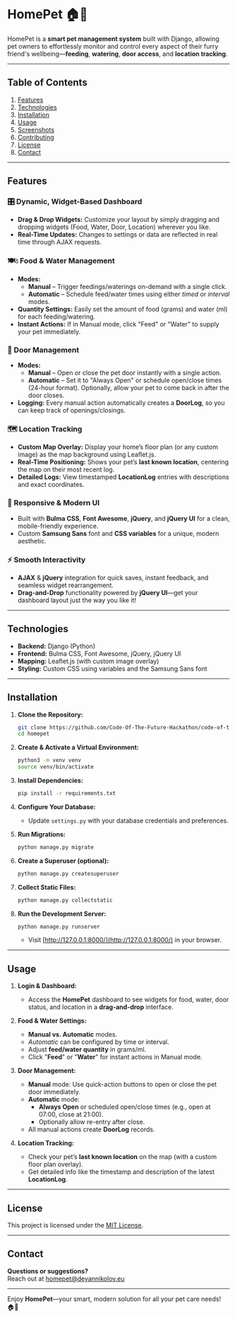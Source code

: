 # HomePet 🏠🐾

HomePet is a **smart pet management system** built with Django, allowing pet owners to effortlessly monitor and control every aspect of their furry friend's wellbeing—**feeding**, **watering**, **door access**, and **location tracking**.

---
## Table of Contents
1. [Features](#features)
2. [Technologies](#technologies)
3. [Installation](#installation)
4. [Usage](#usage)
5. [Screenshots](#screenshots)
6. [Contributing](#contributing)
7. [License](#license)
8. [Contact](#contact)

---

## Features

### 🎛️ Dynamic, Widget-Based Dashboard
- **Drag & Drop Widgets:** Customize your layout by simply dragging and dropping widgets (Food, Water, Door, Location) wherever you like.
- **Real-Time Updates:** Changes to settings or data are reflected in real time through AJAX requests.

### 🍽️💧 Food & Water Management
- **Modes:**
    - **Manual** – Trigger feedings/waterings on-demand with a single click.
    - **Automatic** – Schedule feed/water times using either *timed* or *interval* modes.
- **Quantity Settings:** Easily set the amount of food (grams) and water (ml) for each feeding/watering.
- **Instant Actions:** If in Manual mode, click "Feed" or "Water" to supply your pet immediately.

### 🚪 Door Management
- **Modes:**
    - **Manual** – Open or close the pet door instantly with a single action.
    - **Automatic** – Set it to "Always Open" or schedule open/close times (24-hour format). Optionally, allow your pet to come back in after the door closes.
- **Logging:** Every manual action automatically creates a **DoorLog**, so you can keep track of openings/closings.

### 🗺️ Location Tracking
- **Custom Map Overlay:** Display your home’s floor plan (or any custom image) as the map background using Leaflet.js.
- **Real-Time Positioning:** Shows your pet’s **last known location**, centering the map on their most recent log.
- **Detailed Logs:** View timestamped **LocationLog** entries with descriptions and exact coordinates.

### 🤳 Responsive & Modern UI
- Built with **Bulma CSS**, **Font Awesome**, **jQuery**, and **jQuery UI** for a clean, mobile-friendly experience.
- Custom **Samsung Sans** font and **CSS variables** for a unique, modern aesthetic.

### ⚡ Smooth Interactivity
- **AJAX** & **jQuery** integration for quick saves, instant feedback, and seamless widget rearrangement.
- **Drag-and-Drop** functionality powered by **jQuery UI**—get your dashboard layout just the way you like it!

---

## Technologies
- **Backend:** Django (Python)
- **Frontend:** Bulma CSS, Font Awesome, jQuery, jQuery UI
- **Mapping:** Leaflet.js (with custom image overlay)
- **Styling:** Custom CSS using variables and the Samsung Sans font

---

## Installation
1. **Clone the Repository:**
   ```bash
   git clone https://github.com/Code-Of-The-Future-Hackathon/code-of-the-future-25-gitgud
   cd homepet
   ```
2. **Create & Activate a Virtual Environment:**
   ```bash
   python3 -m venv venv
   source venv/bin/activate
   ```
3. **Install Dependencies:**
   ```bash
   pip install -r requirements.txt
   ```
4. **Configure Your Database:**
    - Update `settings.py` with your database credentials and preferences.

5. **Run Migrations:**
   ```bash
   python manage.py migrate
   ```

6. **Create a Superuser (optional):**
   ```bash
   python manage.py createsuperuser
   ```
7. **Collect Static Files:**
   ```bash
   python manage.py collectstatic
   ```
8. **Run the Development Server:**
   ```bash
   python manage.py runserver
   ```
    - Visit [http://127.0.0.1:8000/](http://127.0.0.1:8000/) in your browser.

---

## Usage
1. **Login & Dashboard:**
    - Access the **HomePet** dashboard to see widgets for food, water, door status, and location in a **drag-and-drop** interface.

2. **Food & Water Settings:**
    - **Manual vs. Automatic** modes.
    - *Automatic* can be configured by time or interval.
    - Adjust **feed/water quantity** in grams/ml.
    - Click "**Feed**" or "**Water**" for instant actions in Manual mode.

3. **Door Management:**
    - **Manual** mode: Use quick-action buttons to open or close the pet door immediately.
    - **Automatic** mode:
        - **Always Open** or scheduled open/close times (e.g., open at 07:00, close at 21:00).
        - Optionally allow re-entry after close.
    - All manual actions create **DoorLog** records.

4. **Location Tracking:**
    - Check your pet’s **last known location** on the map (with a custom floor plan overlay).
    - Get detailed info like the timestamp and description of the latest **LocationLog**.

---

## License
This project is licensed under the [MIT License](LICENSE).

---

## Contact
**Questions or suggestions?**  
Reach out at [homepet@deyannikolov.eu](mailto:homepet@deyannikolov.eu)

---

Enjoy **HomePet**—your smart, modern solution for all your pet care needs! 🏠🐾  